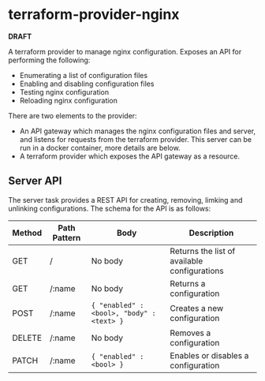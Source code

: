 # terraform-provider-nginx

**DRAFT**

A terraform provider to manage nginx configuration. Exposes an API for performing the following:

  * Enumerating a list of configuration files
  * Enabling and disabling configuration files
  * Testing nginx configuration
  * Reloading nginx configuration

There are two elements to the provider:

  * An API gateway which manages the nginx configuration files and server, and listens for requests from the terraform provider.
    This server can be run in a docker container, more details are below.
  * A terraform provider which exposes the API gateway as a resource.

## Server API

The server task provides a REST API for creating, removing, limking and unlinking
configurations. The schema for the API is as follows:

| Method | Path Pattern | Body                                      | Description |
| ------ | ------------ | ----------------------------------------- | ----------- |
| GET    | /            | No body                                   | Returns the list of available configurations |
| GET    | /:name       | No body                                   | Returns a configuration |
| POST   | /:name       | `{ "enabled" : <bool>, "body" : <text> }` | Creates a new configuration |
| DELETE | /:name       | No body                                   | Removes a configuration |
| PATCH  | /:name       |`{ "enabled" : <bool> }`                   | Enables or disables a configuration |

